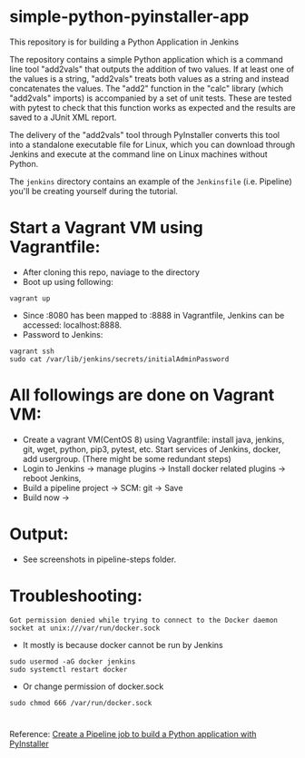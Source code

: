 # simple-python-pyinstaller-app


This repository is for building a Python Application in Jenkins

The repository contains a simple Python application which is a command line tool "add2vals" that outputs the addition of two values. If at least one of the
values is a string, "add2vals" treats both values as a string and instead
concatenates the values. The "add2" function in the "calc" library (which
"add2vals" imports) is accompanied by a set of unit tests. These are tested with pytest to check that this function works as expected and the results are saved
to a JUnit XML report.

The delivery of the "add2vals" tool through PyInstaller converts this tool into
a standalone executable file for Linux, which you can download through Jenkins
and execute at the command line on Linux machines without Python.

The `jenkins` directory contains an example of the `Jenkinsfile` (i.e. Pipeline)
you'll be creating yourself during the tutorial.


# Start a Vagrant VM using Vagrantfile:
* After cloning this repo, naviage to the directory
* Boot up using following:
```
vagrant up
```
* Since :8080 has been mapped to :8888 in Vagrantfile, Jenkins can be accessed: localhost:8888. 
* Password to Jenkins: 
```
vagrant ssh
sudo cat /var/lib/jenkins/secrets/initialAdminPassword
```

# All followings are done on Vagrant VM:
* Create a vagrant VM(CentOS 8) using Vagrantfile: install java, jenkins, git, wget, python, pip3, pytest, etc. Start services of Jenkins, docker, add usergroup. (There might be some redundant steps)
* Login to Jenkins -> manage plugins -> Install docker related plugins -> reboot Jenkins,
* Build a pipeline project -> SCM: git -> Save
* Build now ->  



# Output: 
* See screenshots in pipeline-steps folder.


# Troubleshooting:
```
Got permission denied while trying to connect to the Docker daemon socket at unix:///var/run/docker.sock
```
* It mostly is because docker cannot be run by Jenkins
```
sudo usermod -aG docker jenkins
sudo systemctl restart docker
```
* Or change permission of docker.sock
```
sudo chmod 666 /var/run/docker.sock
```

# 

Reference: <a href="https://www.youtube.com/watch?v=kW_bADC2fFM"> Create a Pipeline job to build a Python application with PyInstaller</a> 

